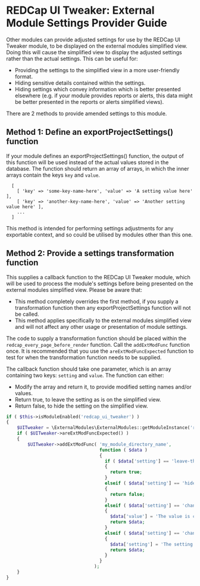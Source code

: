 # REDCap UI Tweaker: External Module Settings Provider Guide

Other modules can provide adjusted settings for use by the REDCap UI Tweaker module, to be displayed
on the external modules simplified view. Doing this will cause the simplified view to display the
adjusted settings rather than the actual settings. This can be useful for:

* Providing the settings to the simplified view in a more user-friendly format.
* Hiding sensitive details contained within the settings.
* Hiding settings which convey information which is better presented elsewhere (e.g. if your module
  provides reports or alerts, this data might be better presented in the reports or alerts
  simplified views).

There are 2 methods to provide amended settings to this module.

## Method 1: Define an exportProjectSettings() function

If your module defines an exportProjectSettings() function, the output of this function will be used
instead of the actual values stored in the database. The function should return an array of arrays,
in which the inner arrays contain the keys `key` and `value`.

```
  [
    [ 'key' => 'some-key-name-here', 'value' => 'A setting value here' ],
    [ 'key' => 'another-key-name-here', 'value' => 'Another setting value here' ],
    ...
  ]
```

This method is intended for performing settings adjustments for any exportable context, and so could
be utilised by modules other than this one.

## Method 2: Provide a settings transformation function

This supplies a callback function to the REDCap UI Tweaker module, which will be used to process the
module's settings before being presented on the external modules simplified view. Please be aware
that:

* This method completely overrides the first method, if you supply a transformation function then
  any exportProjectSettings function will not be called.
* This method applies specifically to the external modules simplified view and will not affect any
  other usage or presentation of module settings.

The code to supply a transformation function should be placed within the
`redcap_every_page_before_render` function. Call the `addExtModFunc` function once. It is
recommended that you use the `areExtModFuncExpected` function to test for when the transformation
function needs to be supplied.

The callback function should take one parameter, which is an array containing two keys: `setting`
and `value`. The function can either:

* Modify the array and return it, to provide modified setting names and/or values.
* Return true, to leave the setting as is on the simplified view.
* Return false, to hide the setting on the simplified view.

```php
if ( $this->isModuleEnabled('redcap_ui_tweaker') )
{
	$UITweaker = \ExternalModules\ExternalModules::getModuleInstance('redcap_ui_tweaker');
	if ( $UITweaker->areExtModFuncExpected() )
	{
		$UITweaker->addExtModFunc( 'my_module_directory_name',
		                           function ( $data )
		                           {
		                             if ( $data['setting'] == 'leave-this-one' )
		                             {
		                               return true;
		                             }
		                             elseif ( $data['setting'] == 'hide-this-one' )
		                             {
		                               return false;
		                             }
		                             elseif ( $data['setting'] == 'change-the-value' )
		                             {
		                               $data['value'] = 'The value is changed.';
		                               return $data;
		                             }
		                             elseif ( $data['setting'] == 'change-the-setting' )
		                             {
		                               $data['setting'] = 'The setting name is changed.';
		                               return $data;
		                             }
		                           }
		                         );
	}
}
```
